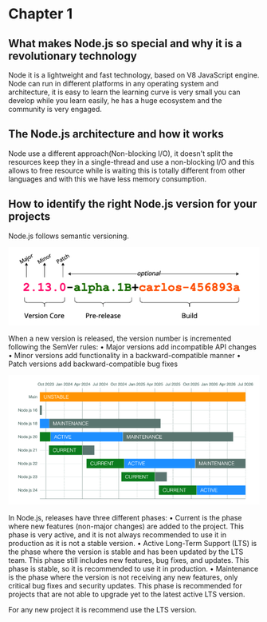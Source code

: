 # Chapter 1

## What makes Node.js so special and why it is a revolutionary technology

Node it is a lightweight and fast technology, based on V8 JavaScript engine. Node can run in different
platforms in any operating system and architecture, it is easy to learn the learning curve is very small
you can develop while you learn easily, he has a huge ecosystem and the community is very engaged.

## The Node.js architecture and how it works

Node use a different approach(Non-blocking I/O), it doesn't split the resources keep they in a single-thread
and use a non-blocking I/O and this allows to free resource while is waiting this is totally different 
from other languages and with this we have less memory consumption.

## How to identify the right Node.js version for your projects

Node.js follows semantic versioning.

![semantic versioning](semver.png)

When a new version is released, the version number is incremented following the SemVer rules:
• Major versions add incompatible API changes
• Minor versions add functionality in a backward-compatible manner
• Patch versions add backward-compatible bug fixes

![semantic versioning](nodephases.png)

In Node.js, releases have three different phases:
• Current is the phase where new features (non-major changes) are added to the project. This
phase is very active, and it is not always recommended to use it in production as it is not a
stable version.
• Active Long-Term Support (LTS) is the phase where the version is stable and has been updated
by the LTS team. This phase still includes new features, bug fixes, and updates. This phase is
stable, so it is recommended to use it in production.
• Maintenance is the phase where the version is not receiving any new features, only critical bug
fixes and security updates. This phase is recommended for projects that are not able to upgrade
yet to the latest active LTS version.

For any new project it is recommend use the LTS version.